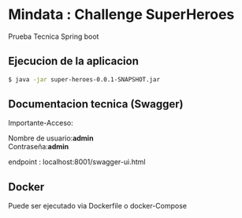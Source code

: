 # Mindata : Challenge SuperHeroes

Prueba Tecnica Spring boot

##  Ejecucion de la aplicacion

```bash
$ java -jar super-heroes-0.0.1-SNAPSHOT.jar
```

## Documentacion tecnica (Swagger)

Importante-Acceso:

Nombre de usuario:**admin** <br>
Contraseña:**admin**

endpoint : localhost:8001/swagger-ui.html

## Docker

Puede ser ejecutado via Dockerfile o docker-Compose
